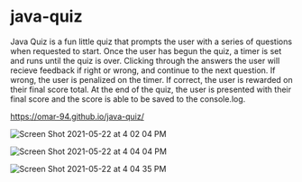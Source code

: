 # java-quiz

Java Quiz is a fun little quiz that prompts the user with a series of questions when requested to start.
Once the user has begun the quiz, a timer is set and runs until the quiz is over.
Clicking through the answers the user will recieve feedback if right or wrong, and continue to the next question.
If wrong, the user is penalized on the timer.
If correct, the user is rewarded on their final score total.
At the end of the quiz, the user is presented with their final score and the score is able to be saved to the console.log.

https://omar-94.github.io/java-quiz/

![Screen Shot 2021-05-22 at 4 02 04 PM](https://user-images.githubusercontent.com/48743354/119239463-44551280-bb17-11eb-9480-e6453c05f770.png)

![Screen Shot 2021-05-22 at 4 04 04 PM](https://user-images.githubusercontent.com/48743354/119239484-5f278700-bb17-11eb-943a-6568a8c99199.png)

![Screen Shot 2021-05-22 at 4 04 35 PM](https://user-images.githubusercontent.com/48743354/119239497-6e0e3980-bb17-11eb-9c8b-baace2f151b2.png)
